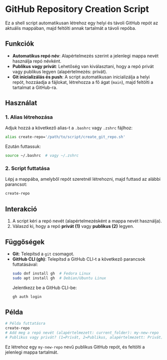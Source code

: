 # GitHub Repository Creation Script

Ez a shell script automatikusan létrehoz egy helyi és távoli GitHub repót az aktuális mappában, majd feltölti annak tartalmát a távoli repóba.

## Funkciók
- **Automatikus repó név**: Alapértelmezés szerint a jelenlegi mappa nevét használja repó névként.
- **Publikus vagy privát**: Lehetőség van kiválasztani, hogy a repó privát vagy publikus legyen (alapértelmezés: privát).
- **Git inicializálás és push**: A script automatikusan inicializálja a helyi repót, hozzáadja a fájlokat, létrehozza a fő ágat (`main`), majd feltölti a tartalmat a GitHub-ra.

## Használat
### 1. Alias létrehozása
Adjuk hozzá a következő alias-t a `.bashrc` vagy `.zshrc` fájlhoz:
```bash
alias create-repo='/path/to/script/create_git_repo.sh'
```
Ezután futtassuk:
```bash
source ~/.bashrc  # vagy ~/.zshrc
```

### 2. Script futtatása
Lépj a mappába, amelyből repót szeretnél létrehozni, majd futtasd az alábbi parancsot:
```bash
create-repo
```

## Interakció
1. A script kéri a repó nevét (alapértelmezésként a mappa nevét használja).
2. Válaszd ki, hogy a repó **privát (1)** vagy **publikus (2)** legyen.

## Függőségek
- **Git**: Telepítsd a `git` csomagot.
- **GitHub CLI (gh)**: Telepítsd a GitHub CLI-t a következő parancsok futtatásával:
  ```bash
  sudo dnf install gh  # Fedora Linux
  sudo apt install gh  # Debian/Ubuntu Linux
  ```
  Jelentkezz be a GitHub CLI-be:
  ```bash
  gh auth login
  ```

## Példa
```bash
# Példa futtatásra
create-repo
# Add meg a repó nevét (alapértelmezett: current_folder): my-new-repo
# Publikus vagy privát? (1=Privát, 2=Publikus, alapértelmezett: Privát): 2
```
Ez létrehoz egy `my-new-repo` nevű publikus GitHub repót, és feltölti a jelenlegi mappa tartalmát.
